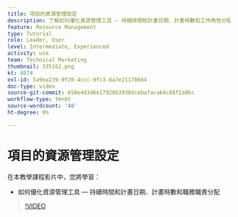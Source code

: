 ```yaml
---
title: 項目的資源管理設定
description: 了解如何優化資源管理工具 — 持續時間和計畫日期、計畫時數和工作角色分配。
feature: Resource Management
type: Tutorial
role: Leader, User
level: Intermediate, Experienced
activity: use
team: Technical Marketing
thumbnail: 335162.png
kt: 8874
exl-id: 5a9ea239-9f20-4ccc-9fc3-8a7e21178664
doc-type: video
source-git-commit: 650e4d346e1792863930dcebafacab4c88f2a8bc
workflow-type: tm+mt
source-wordcount: '48'
ht-degree: 0%

---
```


# 項目的資源管理設定

在本教學課程影片中，您將學習：

* 如何優化資源管理工具 — 持續時間和計畫日期、計畫時數和職務職責分配

>[!VIDEO](https://video.tv.adobe.com/v/335162/?quality=12&learn=on)
